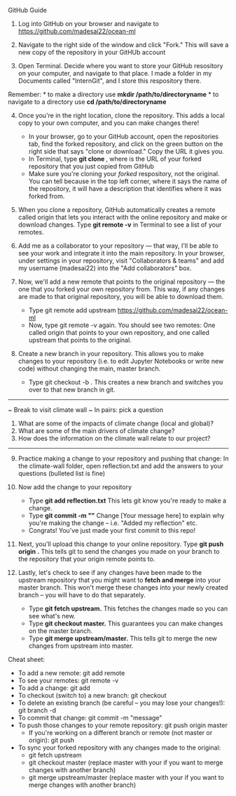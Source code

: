 GitHub Guide 

1. Log into GitHub on your browser and navigate to https://github.com/madesai22/ocean-ml

2. Navigate to the right side of the window and click "Fork." This will save a new copy of the repository in your GitHUb account

3. Open Terminal. Decide where you want to store your GitHub resository on your computer, and navigate to that place. I made a folder in my Documents called "InternGit", and I store this respository there. 

Remember: 
	* to make a directory use **mkdir /path/to/directoryname**
	* to navigate to a directory use **cd /path/to/directoryname**

4. Once you're in the right location, clone the repository. This adds a local copy to your own computer, and you can make changes there! 
	* In your browser, go to your GitHub account, open the repositories tab, find the forked repository, and click on the green button on the right side that says "clone or download." Copy the URL it gives you.
	* In Terminal, type **git clone <url>**, where **<url>** is the URL of your forked repository that you just copied from GitHub
	* Make sure you're cloning your *forked* respository, not the original. You can tell because in the top left corner, where it says the name of the repository, it will have a description that identifies where it was forked from.

5. When you clone a repository, GitHub automatically creates a remote called origin that lets you interact with the online repository and make or download changes. Type **git remote -v** in Terminal to see a list of your remotes.

6. Add me as a collaborator to your repository — that way, I'll be able to see your work and integrate it into the main repository. In your browser, under settings in your repository, visit "Collaborators & teams" and add my username (madesai22) into the "Add collaborators" box. 

7. Now, we'll add a new remote that points to the original repository — the one that you forked your own repository from. This way, if any changes are made to that original repository, you will be able to download them.
	* Type git remote add upstream https://github.com/madesai22/ocean-ml
	* Now, type git remote -v again. You should see two remotes: One called origin that points to your own repository, and one called upstream that points to the original. 

8. Create a new branch in your repository. This allows you to make changes to your repository (i.e. to edit Jupyter Notebooks or write new code) without changing the main, master branch.
	* Type git checkout -b <branch-name>. This creates a new branch and switches you over to that new branch in git.

************************************
 ~ Break to visit climate wall ~
In pairs: pick a question
1. What are some of the impacts of climate change (local and global)?
2. What are some of the main drivers of climate change?
3. How does the information on the climate wall relate to our project?
***********************************


9. Practice making a change to your repository and pushing that change: In the climate-wall folder, open reflection.txt and add the answers to your questions (bulleted list is fine)

10. Now add the change to your repository
	* Type **git add reflection.txt** This lets git know you're ready to make a change.
	* Type **git commit -m "<Your message here>"** Change [Your message here] to explain why you're making the change – i.e. "Added my reflection" etc.
	* Congrats! You've just made your first commit to this repo!

11. Next, you'll upload this change to your online repository. Type **git push origin <branch-name>.** This tells git to send the changes you made on your branch to the repository that your origin remote points to.

12. Lastly, let's check to see if any changes have been made to the upstream repository that you might want to **fetch and merge** into your master branch. This won't merge these changes into your newly created branch – you will have to do that separately.
	* Type **git fetch upstream.** This fetches the changes made so you can see what's new.
	* Type **git checkout master.** This guarantees you can make changes on the master branch.
	* Type **git merge upstream/master.** This tells git to merge the new changes from upstream into master.


Cheat sheet:

* To add a new remote: git add remote <name> <url>
* To see your remotes: git remote -v
* To add a change: git add <file-name>
* To checkout (switch to) a new branch: git checkout <branch-name>
* To delete an existing branch (be careful – you may lose your changes!): git branch -d <branch-name>
* To commit that change: git commit -m "message"
* To push those changes to your remote repository: git push origin master
	* If you're working on a different branch or remote (not master or origin): git push <remote-name> <branch-name>
* To sync your forked repository with any changes made to the original:
	* git fetch upstream
	* git checkout master (replace master with your <branch-name> if you want to merge changes with another branch)
	* git merge upstream/master (replace master with your <branch-name> if you want to merge changes with another branch)




